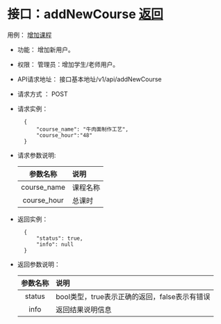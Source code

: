 # 接口：addNewCourse  [返回](../README.md)
用例： [增加课程](../用例/增加课程.md)

- 功能：
    增加新用户。

- 权限：
    管理员：增加学生/老师用户。

- API请求地址：
    接口基本地址/v1/api/addNewCourse

- 请求方式 ：
    POST

- 请求实例：

        {
            "course_name": "牛肉面制作工艺",
            "course_hour":"48"
        }

- 请求参数说明:

  |参数名称|说明|
  |:---------:|:--------------------------------------------------------|      
  |course_name|课程名称|
  |course_hour|总课时|

- 返回实例：

        {         
            "status": true,
            "info": null
        }

- 返回参数说明：    
 
  |参数名称|说明|
  |:---------:|:--------------------------------------------------------|      
  |status|bool类型，true表示正确的返回，false表示有错误|
  |info|返回结果说明信息|
